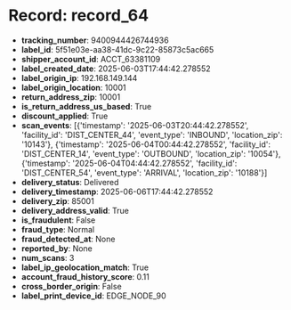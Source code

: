 # Record: record_64

- **tracking_number**: 9400944426744936
- **label_id**: 5f51e03e-aa38-41dc-9c22-85873c5ac665
- **shipper_account_id**: ACCT_63381109
- **label_created_date**: 2025-06-03T17:44:42.278552
- **label_origin_ip**: 192.168.149.144
- **label_origin_location**: 10001
- **return_address_zip**: 10001
- **is_return_address_us_based**: True
- **discount_applied**: True
- **scan_events**: [{'timestamp': '2025-06-03T20:44:42.278552', 'facility_id': 'DIST_CENTER_44', 'event_type': 'INBOUND', 'location_zip': '10143'}, {'timestamp': '2025-06-04T00:44:42.278552', 'facility_id': 'DIST_CENTER_14', 'event_type': 'OUTBOUND', 'location_zip': '10054'}, {'timestamp': '2025-06-04T04:44:42.278552', 'facility_id': 'DIST_CENTER_54', 'event_type': 'ARRIVAL', 'location_zip': '10188'}]
- **delivery_status**: Delivered
- **delivery_timestamp**: 2025-06-06T17:44:42.278552
- **delivery_zip**: 85001
- **delivery_address_valid**: True
- **is_fraudulent**: False
- **fraud_type**: Normal
- **fraud_detected_at**: None
- **reported_by**: None
- **num_scans**: 3
- **label_ip_geolocation_match**: True
- **account_fraud_history_score**: 0.11
- **cross_border_origin**: False
- **label_print_device_id**: EDGE_NODE_90